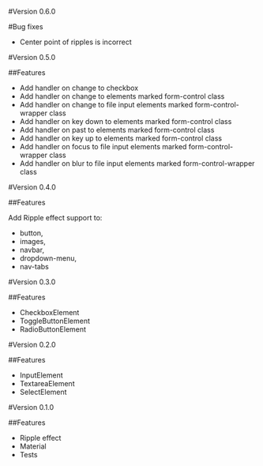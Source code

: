#Version 0.6.0

#Bug fixes

- Center point of ripples is incorrect

#Version 0.5.0

##Features

- Add handler on change to checkbox 
- Add handler on change to elements marked form-control class
- Add handler on change to file input elements marked form-control-wrapper class
- Add handler on key down to elements marked form-control class
- Add handler on past to elements marked form-control class
- Add handler on key up to elements marked form-control class
- Add handler on focus to file input elements marked form-control-wrapper class
- Add handler on blur to file input elements marked form-control-wrapper class

#Version 0.4.0

##Features

Add Ripple effect support to:
 
- button, 
- images, 
- navbar, 
- dropdown-menu, 
- nav-tabs

#Version 0.3.0

##Features

- CheckboxElement
- ToggleButtonElement
- RadioButtonElement

#Version 0.2.0

##Features

- InputElement
- TextareaElement
- SelectElement

#Version 0.1.0

##Features

- Ripple effect
- Material
- Tests


